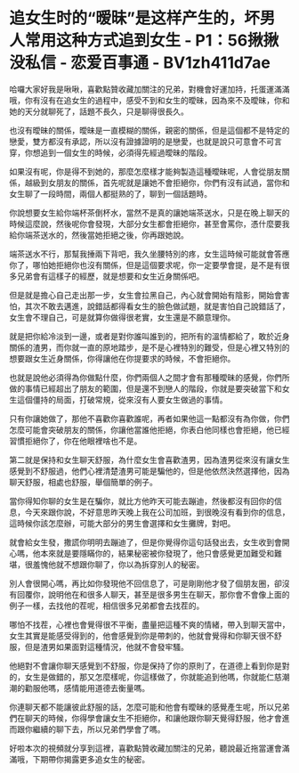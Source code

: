 # 追女生时的“暧昧”是这样产生的，坏男人常用这种方式追到女生 - P1：56揪揪没私信 - 恋爱百事通 - BV1zh411d7ae

哈囉大家好我是啾啾，喜歡點贊收藏加關注的兄弟，對機會好運加持，托蛋運滿滿哦，你有沒有在追女生的過程中，感受不到和女生的曖昧，因為來不及曖昧，你和她的天分就聊死了，話題不長久，只是聊得很長久。

也沒有曖昧的關係，曖昧是一直模糊的關係，親密的關係，但是這個都不是特定的戀愛，雙方都沒有承認，所以沒有證據證明的是戀愛，也就是說只可意會不可言穿，你想追到一個女生的時候，必須得先經過曖昧的階段。

如果沒有呢，你是得不到她的，那麼怎麼樣才能夠製造這種曖昧呢，人會從朋友關係，越級到女朋友的關係，首先呢就是讓她不會拒絕你，你們有沒有試過，當你和女生聊了一段時間，兩個人都挺熟的了，聊到一個話題時。

你說想要女生給你端杯茶倒杯水，當然不是真的讓她端茶送水，只是在晚上聊天的時候這麼說，然後呢你會發現，大部分女生都會拒絕你，甚至會罵你，憑什麼要我給你端茶送水的，然後當她拒絕之後，你再跟她說。

端茶送水不行，那幫我捶兩下背吧，我久坐腰特別的疼，女生這時候可能就會答應你了，哪怕她拒絕你也沒有關係，但是這個要求呢，你一定要學會提，是不是有很多兄弟會有這樣子的經歷，就是想要和女生近身關係吧。

但是就是擔心自己走出那一步，女生會拉黑自己，內心就會開始有陰影，開始會害怕，其次不敢去邁進，說錯話都得看女生的臉色做試題，就是害怕自己說錯話了，女生會不理自己，可是就算你做得很老實，女生還是不願意理你。

就是把你給冷淡到一邊，或者是對你誰叫誰到的，把所有的溫情都給了，敢於近身關係的渣男，而你就一直的原地踏步，是不是心裡特別的難受，但是心裡又特別的想要跟女生近身關係，你得讓他在你提要求的時候，不會拒絕你。

也就是說他必須得為你做點什麼，你們兩個人之間才會有那種曖昧的感覺，你們所做的事情已經超出了朋友的範圍，但是還不到戀人的階段，你就是要突破當下和女生這個僵持的局面，打破常規，從來沒有人要女生做過的事情。

只有你讓她做了，那他不喜歡你喜歡誰呢，再者如果他這一點都沒有為你做，你們怎麼可能會突破朋友的關係，你讓他當誰他拒絕，你表白他同樣也會拒絕，他已經習慣拒絕你了，你在他眼裡啥也不是。

第二就是保持和女生聊天舒服，為什麼女生會喜歡渣男，因為渣男從來沒有讓女生感覺到不舒服過，他們心裡清楚渣男可能是騙他的，但是他依然決然選擇他，因為聊天舒服，相處也舒服，舉個簡單的例子。

當你得知你聊的女生是在騙你，就比方他昨天可能去蹦迪，然後都沒有回你的信息，今天來跟你說，不好意思昨天晚上我在公司加班，到很晚沒有看到你的信息，這時候你該怎麼辦，可能大部分的男生會選擇和女生攤牌，對吧。

就會給女生發，撒謊你明明去蹦迪了，但是你覺得你這句話發出去，女生收到會開心嗎，他本來就是要隱瞞你的，結果秘密被你發現了，他只會感覺更加難受和難堪，很羞愧他就不想跟你聊了，你以為拆穿別人的秘密。

別人會很開心嗎，再比如你發現他不回信息了，可是剛剛他才發了個朋友圈，卻沒有回覆你，說明他在和很多人聊天，甚至是很多男生在聊天，那你會不會像上面的例子一樣，去找他的茬呢，相信很多兄弟都會去找茬的。

哪怕不找茬，心裡也會覺得很不平衡，盡量把這種不爽的情緒，帶入到聊天當中，女生其實是能感受得到的，他會感覺到你是帶刺的，他就會覺得和你聊天很不舒服，但是渣男如果面對這種情況，他就不會發牢騷。

他絕對不會讓你聊天感覺到不舒服，你是保持了你的原則了，在道德上看到你是對的，女生是做錯的，那又怎麼樣呢，你這樣做了，你就能追到他嗎，你就能仁慈潮潮的勸服他嗎，感情能用道德去衡量嗎。

你連聊天都不能讓彼此舒服的話，怎麼可能和他會有曖昧的感覺產生呢，所以兄弟們在聊天的時候，你得學會讓女生不拒絕你，和讓他跟你聊天覺得舒服，他才會進而跟你繼續的聊下去，所以兄弟們學會了嗎。

好啦本次的視頻就分享到這裡，喜歡點贊收藏加關注的兄弟，聽說最近拖當運會滿滿哦，下期帶你揭露更多追女生的秘密。


